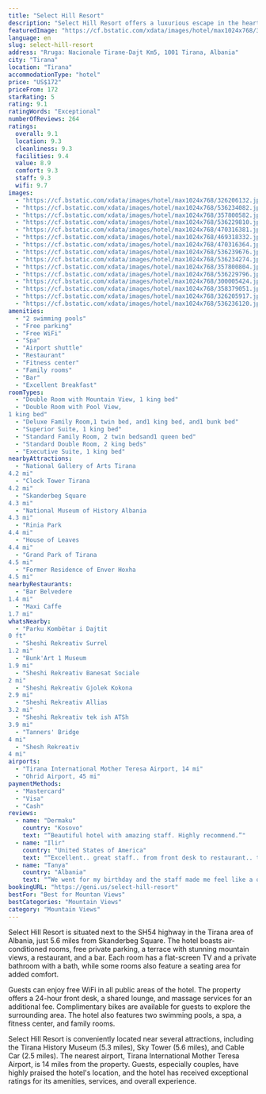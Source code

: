 ```yaml
---
title: "Select Hill Resort"
description: "Select Hill Resort offers a luxurious escape in the heart of Albania's Tirana area, with breathtaking mountain views, top-notch amenities, and exceptional service."
featuredImage: "https://cf.bstatic.com/xdata/images/hotel/max1024x768/326206132.jpg?k=0c250a05c7d816a637fb30bfdfa3ee06e127e03dceaf780e0f456ae063f15102&o=&hp=1"
language: en
slug: select-hill-resort
address: "Rruga: Nacionale Tirane-Dajt Km5, 1001 Tirana, Albania"
city: "Tirana"
location: "Tirana"
accommodationType: "hotel"
price: "US$172"
priceFrom: 172
starRating: 5
rating: 9.1
ratingWords: "Exceptional"
numberOfReviews: 264
ratings:
  overall: 9.1
  location: 9.3
  cleanliness: 9.3
  facilities: 9.4
  value: 8.9
  comfort: 9.3
  staff: 9.3
  wifi: 9.7
images:
  - "https://cf.bstatic.com/xdata/images/hotel/max1024x768/326206132.jpg?k=0c250a05c7d816a637fb30bfdfa3ee06e127e03dceaf780e0f456ae063f15102&o=&hp=1"
  - "https://cf.bstatic.com/xdata/images/hotel/max1024x768/536234082.jpg?k=ee997ee7310b312a2fde9946d357a8575f98126b9d14dfcd6ecc75810401fed9&o=&hp=1"
  - "https://cf.bstatic.com/xdata/images/hotel/max1024x768/357800582.jpg?k=1ac991535831aab8e00ed0c9a9fa09bf35fd82c9eb7e39b0ba3d8cf45dab405e&o=&hp=1"
  - "https://cf.bstatic.com/xdata/images/hotel/max1024x768/536229810.jpg?k=5f983a10d260ef0f5e0aec6d9e858a5f29462c70f906ec7bdaeedab3544c3b07&o=&hp=1"
  - "https://cf.bstatic.com/xdata/images/hotel/max1024x768/470316381.jpg?k=1253236bad5298a6d3dfc4275690d8d61ae495163771df124c85e3ccb01c7e22&o=&hp=1"
  - "https://cf.bstatic.com/xdata/images/hotel/max1024x768/469318332.jpg?k=925cbdeb52864bdb756952e468b3c01c9e7729b81e1419121f194fe7c5b2e20f&o=&hp=1"
  - "https://cf.bstatic.com/xdata/images/hotel/max1024x768/470316364.jpg?k=653312a7edde5f2f3c5bd43d4d8343e959e58c2759351de36363d42ab1fb201f&o=&hp=1"
  - "https://cf.bstatic.com/xdata/images/hotel/max1024x768/536239676.jpg?k=1632019965b69bde122965fd40029110f16b5bdf394a9d3de33e5d67d6e45366&o=&hp=1"
  - "https://cf.bstatic.com/xdata/images/hotel/max1024x768/536234274.jpg?k=04c9645a1a784ad50d14e2ec9b78dd0d568d2caf93676899a3161d365ab2dfe6&o=&hp=1"
  - "https://cf.bstatic.com/xdata/images/hotel/max1024x768/357800804.jpg?k=853b226e4cf91fff8ee2a181883185d8132795175203764c823eed835daef03e&o=&hp=1"
  - "https://cf.bstatic.com/xdata/images/hotel/max1024x768/536229796.jpg?k=99fb2fd730a5fae11243c69d09345bb8bdb68527491d4d861a75dab475fd95db&o=&hp=1"
  - "https://cf.bstatic.com/xdata/images/hotel/max1024x768/300005424.jpg?k=ee8d1a4712bb7e5c6ceb4673ea52aa357463e4eff42ed7d53e8400055890bc2f&o=&hp=1"
  - "https://cf.bstatic.com/xdata/images/hotel/max1024x768/358379051.jpg?k=16e852f15ab27d8ce97ea2f26a43c5e7567287d160bf45754466abeca32ab482&o=&hp=1"
  - "https://cf.bstatic.com/xdata/images/hotel/max1024x768/326205917.jpg?k=a06e1b16777eca881580e880b703d8a990224702be777fc3c6377f039031efd8&o=&hp=1"
  - "https://cf.bstatic.com/xdata/images/hotel/max1024x768/536236120.jpg?k=d45d7e02b6a4355ce965e1f7b2eb027c5d099226c0bf4464d0dc6bf6dad086bd&o=&hp=1"
amenities:
  - "2 swimming pools"
  - "Free parking"
  - "Free WiFi"
  - "Spa"
  - "Airport shuttle"
  - "Restaurant"
  - "Fitness center"
  - "Family rooms"
  - "Bar"
  - "Excellent Breakfast"
roomTypes:
  - "Double Room with Mountain View, 1 king bed"
  - "Double Room with Pool View,
1 king bed"
  - "Deluxe Family Room,1 twin bed, and1 king bed, and1 bunk bed"
  - "Superior Suite, 1 king bed"
  - "Standard Family Room, 2 twin bedsand1 queen bed"
  - "Standard Double Room, 2 king beds"
  - "Executive Suite, 1 king bed"
nearbyAttractions:
  - "National Gallery of Arts Tirana
4.2 mi"
  - "Clock Tower Tirana
4.2 mi"
  - "Skanderbeg Square
4.3 mi"
  - "National Museum of History Albania
4.3 mi"
  - "Rinia Park
4.4 mi"
  - "House of Leaves
4.4 mi"
  - "Grand Park of Tirana
4.5 mi"
  - "Former Residence of Enver Hoxha
4.5 mi"
nearbyRestaurants:
  - "Bar Belvedere
1.4 mi"
  - "Maxi Caffe
1.7 mi"
whatsNearby:
  - "Parku Kombëtar i Dajtit
0 ft"
  - "Sheshi Rekreativ Surrel
1.2 mi"
  - "Bunk'Art 1 Museum
1.9 mi"
  - "Sheshi Rekreativ Banesat Sociale
2 mi"
  - "Sheshi Rekreativ Gjolek Kokona
2.9 mi"
  - "Sheshi Rekreativ Allias
3.2 mi"
  - "Sheshi Rekreativ tek ish ATSh
3.9 mi"
  - "Tanners' Bridge
4 mi"
  - "Shesh Rekreativ
4 mi"
airports:
  - "Tirana International Mother Teresa Airport, 14 mi"
  - "Ohrid Airport, 45 mi"
paymentMethods:
  - "Mastercard"
  - "Visa"
  - "Cash"
reviews:
  - name: "Dermaku"
    country: "Kosovo"
    text: "“Beautiful hotel with amazing staff. Highly recommend.”"
  - name: "Ilir"
    country: "United States of America"
    text: "“Excellent.. great staff.. from front desk to restaurant.. to pool etc amazing people”"
  - name: "Tanya"
    country: "Albania"
    text: "“We went for my birthday and the staff made me feel like a queen!! Special thanks to Ines and the rest of you for making everything so special”"
bookingURL: "https://geni.us/select-hill-resort"
bestFor: "Best for Mountan Views"
bestCategories: "Mountain Views"
category: "Mountain Views"
---
```


Select Hill Resort is situated next to the SH54 highway in the Tirana area of Albania, just 5.6 miles from Skanderbeg Square. The hotel boasts air-conditioned rooms, free private parking, a terrace with stunning mountain views, a restaurant, and a bar. Each room has a flat-screen TV and a private bathroom with a bath, while some rooms also feature a seating area for added comfort. 

Guests can enjoy free WiFi in all public areas of the hotel. The property offers a 24-hour front desk, a shared lounge, and massage services for an additional fee. Complimentary bikes are available for guests to explore the surrounding area. The hotel also features two swimming pools, a spa, a fitness center, and family rooms. 

Select Hill Resort is conveniently located near several attractions, including the Tirana History Museum (5.3 miles), Sky Tower (5.6 miles), and Cable Car (2.5 miles). The nearest airport, Tirana International Mother Teresa Airport, is 14 miles from the property. Guests, especially couples, have highly praised the hotel's location, and the hotel has received exceptional ratings for its amenities, services, and overall experience.